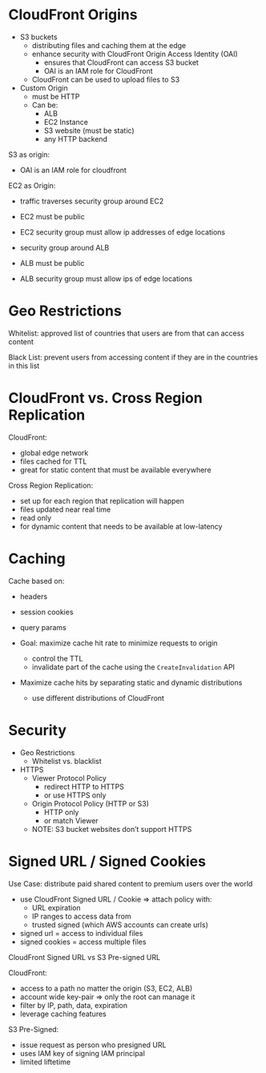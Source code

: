 
# CloudFront Origins

- S3 buckets
    - distributing files and caching them at the edge
    - enhance security with CloudFront Origin Access Identity (OAI)
        - ensures that CloudFront can access S3 bucket
        - OAI is an IAM role for CloudFront
    - CloudFront can be used to upload files to S3
- Custom Origin
    - must be HTTP
    - Can be:
        - ALB
        - EC2 Instance
        - S3 website (must be static)
        - any HTTP backend

S3 as origin:


- OAI is an IAM role for cloudfront

EC2 as Origin:


- traffic traverses security group around EC2
- EC2 must be public
- EC2 security group must allow ip addresses of edge locations

- security group around ALB
- ALB must be public
- ALB security group must allow ips of edge locations

# Geo Restrictions

Whitelist: approved list of countries that users are from that can access content

Black List: prevent users from accessing content if they are in the countries in this list

# CloudFront vs. Cross Region Replication

CloudFront:

- global edge network
- files cached for TTL
- great for static content that must be available everywhere

Cross Region Replication:

- set up for each region that replication will happen
- files updated near real time
- read only
- for dynamic content that needs to be available at low-latency

# Caching

Cache based on:

- headers
- session cookies
- query params

- Goal: maximize cache hit rate to minimize requests to origin
    - control the TTL
    - invalidate part of the cache using the `CreateInvalidation` API
- Maximize cache hits by separating static and dynamic distributions
    - use different distributions of CloudFront
        

  

# Security

- Geo Restrictions
    - Whitelist vs. blacklist
- HTTPS
    - Viewer Protocol Policy
        - redirect HTTP to HTTPS
        - or use HTTPS only
    - Origin Protocol Policy (HTTP or S3)
        - HTTP only
        - or match Viewer
    - NOTE: S3 bucket websites don’t support HTTPS

# Signed URL / Signed Cookies

Use Case: distribute paid shared content to premium users over the world

- use CloudFront Signed URL / Cookie ⇒ attach policy with:
    - URL expiration
    - IP ranges to access data from
    - trusted signed (which AWS accounts can create urls)
- signed url = access to individual files
- signed cookies = access multiple files

CloudFront Signed URL vs S3 Pre-signed URL

CloudFront:

- access to a path no matter the origin (S3, EC2, ALB)
- account wide key-pair ⇒ only the root can manage it
- filter by IP, path, data, expiration
- leverage caching features

S3 Pre-Signed:

- issue request as person who presigned URL
- uses IAM key of signing IAM principal
- limited liftetime
